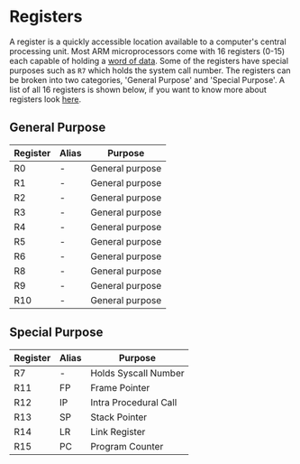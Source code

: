 # Registers

A register is a quickly accessible location available to a computer's central processing unit. Most ARM microprocessors come with 16 registers (0-15) each capable of holding a [word of data](https://en.wikipedia.org/wiki/Word_(computer_architecture)). Some of the registers have special purposes such as `R7` which holds the system call number. The registers can be broken into two categories, 'General Purpose' and 'Special Purpose'. A list of all 16 registers is shown below, if you want to know more about registers look [here](https://azeria-labs.com/arm-data-types-and-registers-part-2/).

## General Purpose

Register | Alias | Purpose
--- | --- | ---
R0 | - | General purpose
R1 | - | General purpose
R2 | - | General purpose
R3 | - | General purpose
R4 | - | General purpose
R5 | - | General purpose
R6 | - | General purpose
R8 | - | General purpose
R9 | - | General purpose
R10 | - | General purpose

## Special Purpose

Register | Alias | Purpose
--- | --- | ---
R7 | - | Holds Syscall Number
R11 | FP | Frame Pointer
R12 | IP | Intra Procedural Call
R13 | SP | Stack Pointer
R14 | LR | Link Register
R15 | PC | Program Counter
